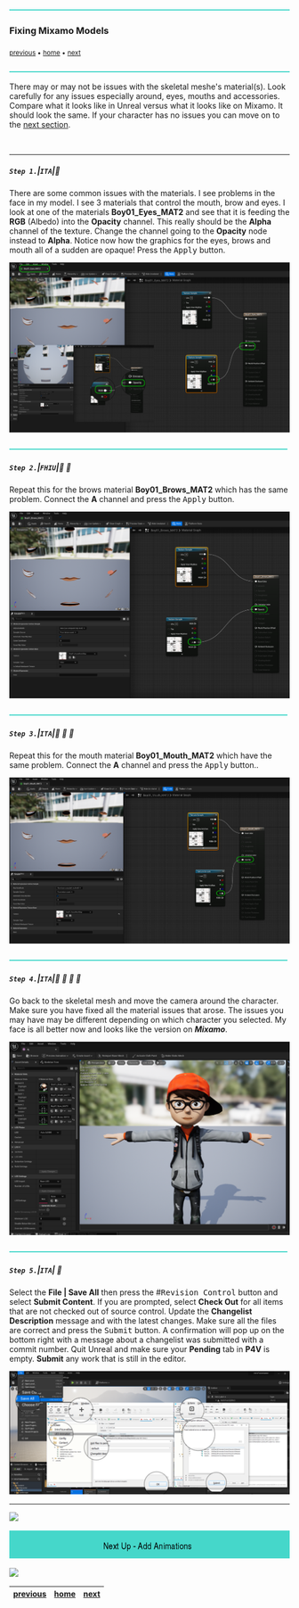 ![](../images/line3.png)

### Fixing Mixamo Models

<sub>[previous](../character-anim/README.md#user-content-download-character--animations) • [home](../README.md#user-content-ue4-animations) • [next](../add-animations/README.md#user-content-add-animations)</sub>

![](../images/line3.png)

There may or may not be issues with the skeletal meshe's material(s). Look carefully for any issues especially around, eyes, mouths and accessories. Compare what it looks like in Unreal versus what it looks like on Mixamo.  It should look the same. If your character has no issues you can move on to the [next section](../add-animations/README.md#user-content-add-animations).

<br>

---

##### `Step 1.`\|`ITA`|:small_blue_diamond:

There are some common issues with the materials. I see problems in the face in my model. I see 3 materials that control the mouth, brow and eyes. I look at one of the materials **Boy01_Eyes_MAT2** and see that it is feeding the **RGB** (Albedo) into the **Opacity** channel.  This really should be the **Alpha** channel of the texture. Change the channel going to the **Opacity** node instead to **Alpha**. Notice now how the graphics for the eyes, brows and mouth all of a sudden are opaque! Press the <kbd>Apply</kbd> button.

![streaks in face material](images/IssueWithAlpha.png)

![](../images/line2.png)

##### `Step 2.`\|`FHIU`|:small_blue_diamond: :small_blue_diamond: 

Repeat this for the brows material **Boy01_Brows_MAT2** which has the same problem. Connect the **A** channel and press the <kbd>Apply</kbd> button.

![repeat for mouth and brows.](images/browOpacityFix.png)

![](../images/line2.png)

##### `Step 3.`\|`ITA`|:small_blue_diamond: :small_blue_diamond: :small_blue_diamond:

Repeat this for the mouth  material **Boy01_Mouth_MAT2** which have the same problem. Connect the **A** channel and press the <kbd>Apply</kbd> button..

![repeat for mouth and brows.](images/mouthOpacityFix.png)

![](../images/line2.png)

##### `Step 4.`\|`ITA`|:small_blue_diamond: :small_blue_diamond: :small_blue_diamond: :small_blue_diamond:

Go back to the skeletal mesh and move the camera around the character. Make sure you have fixed all the material issues that arose. The issues you may have may be different depending on which character you selected. My face is all better now and looks like the version on ***Mixamo***.

![check model for errors](images/ModelFixedMaterials.png)

![](../images/line2.png)

##### `Step 5.`\|`ITA`| :small_orange_diamond:

Select the **File | Save All** then press the #<kbd>Revision Control</kbd> button and select **Submit Content**.  If you are prompted, select **Check Out** for all items that are not checked out of source control. Update the **Changelist Description** message and with the latest changes. Make sure all the files are correct and press the <kbd>Submit</kbd> button. A confirmation will pop up on the bottom right with a message about a changelist was submitted with a commit number. Quit Unreal and make sure your **Pending** tab in **P4V** is empty. **Submit** any work that is still in the editor.

![save all and submit to perforce](images/submitP4.png)

___


![](../images/line1.png)

<!-- <img src="https://via.placeholder.com/1000x100/45D7CA/000000/?text=Next Up - Add Animations"> -->
![next up next tile](images/banner.png)

![](../images/line1.png)

| [previous](../character-anim/README.md#user-content-download-character--animations)| [home](../README.md#user-content-ue4-animations) | [next](../add-animations/README.md#user-content-add-animations)|
|---|---|---|
